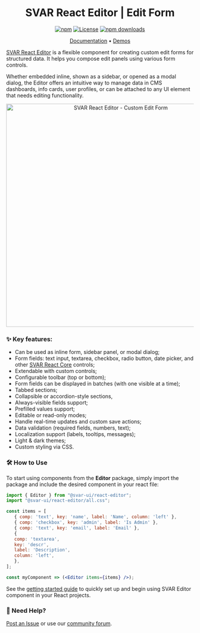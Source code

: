 <div align="center">

# SVAR React Editor | Edit Form

[![npm](https://img.shields.io/npm/v/@svar-ui/react-editor.svg)](https://www.npmjs.com/package/@svar-ui/react-editor)
[![License](https://img.shields.io/github/license/svar-widgets/react-editor)](https://github.com/svar-widgets/react-editor/blob/main/license.txt)
[![npm downloads](https://img.shields.io/npm/dm/@svar-ui/react-editor.svg)](https://www.npmjs.com/package/@svar-ui/react-editor)

</div>

<div align="center">

[Documentation](https://docs.svar.dev/react/editor/) • [Demos](https://docs.svar.dev/react/editor/samples/#/base/willow)

</div>

[SVAR React Editor](https://svar.dev/react/editor/) is a flexible component for creating custom edit forms for structured data. It helps you compose edit panels using various form controls.

Whether embedded inline, shown as a sidebar, or opened as a modal dialog, the Editor offers an intuitive way to manage data in CMS dashboards, info cards, user profiles, or can be attached to any UI element that needs editing functionality.

<div align="center">
	
<img src="https://svar.dev/images/github/github-editor.png" alt="SVAR React Editor - Custom Edit Form" style="width: 600px;">

</div>

### :sparkles: Key features:

- Can be used as inline form, sidebar panel, or modal dialog;
- Form fields: text input, textarea, checkbox, radio button, date picker, and other [SVAR React Core](https://github.com/svar-widgets/react-core) controls;
- Extendable with custom controls;
- Configurable toolbar (top or bottom);
- Form fields can be displayed in batches (with one visible at a time);
- Tabbed sections;
- Collapsible or accordion-style sections,
- Always-visible fields support;
- Prefilled values support;
- Editable or read-only modes;
- Handle real-time updates and custom save actions;
- Data validation (required fields, numbers, text);
- Localization support (labels, tooltips, messages);
- Light & dark themes;
- Custom styling via CSS.

### :hammer_and_wrench: How to Use

To start using components from the **Editor** package, simply import the package and include the desired component in your react file:

```jsx
import { Editor } from "@svar-ui/react-editor";
import "@svar-ui/react-editor/all.css";

const items = [
   { comp: 'text', key: 'name', label: 'Name', column: 'left' },
   { comp: 'checkbox', key: 'admin', label: 'Is Admin' },
   { comp: 'text', key: 'email', label: 'Email' },
   {
   comp: 'textarea',
   key: 'descr',
   label: 'Description',
   column: 'left',
   },
];

const myComponent => (<Editor items={items} />);
```

See the [getting started guide](https://docs.svar.dev/react/editor/getting_started/) to quickly set up and begin using SVAR Editor component in your React projects.

### :speech_balloon: Need Help?

[Post an Issue](https://github.com/svar-widgets/react-editor/issues/) or use our [community forum](https://forum.svar.dev).
